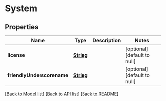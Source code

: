 # System
## Properties

Name | Type | Description | Notes
------------ | ------------- | ------------- | -------------
**license** | [**String**](string.md) |  | [optional] [default to null]
**friendlyUnderscorename** | [**String**](string.md) |  | [optional] [default to null]

[[Back to Model list]](../README.md#documentation-for-models) [[Back to API list]](../README.md#documentation-for-api-endpoints) [[Back to README]](../README.md)

